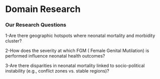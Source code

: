 # Domain Research


### Our Research Questions

1-Are there geographic hotspots where neonatal mortality and morbidity cluster?

2-How does the severity at which FGM ( Female Genital Mutilation) is performed influence 
neonatal health outcomes?

3-Are there disparities in neonatal mortality linked to socio-political instability 
(e.g., conflict zones vs. stable regions)?
